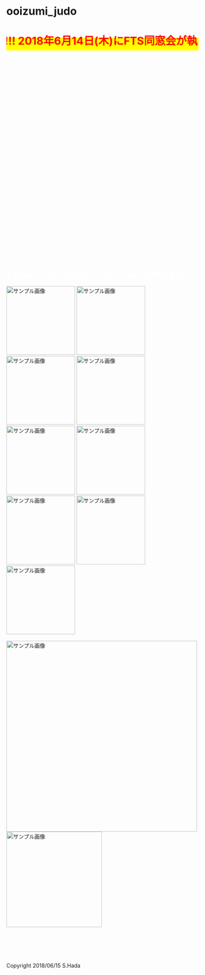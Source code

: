 # ooizumi_judo
<html lang="ja">
 <head>
  <meta charset="utf-8" />
	 

<style type="text/css">

  p {
color: #fffafa;
font-size: 1.5em;
 }
<!--
 .red {color:#ff0000;}
 .grey {color:#999999;}
 .snow {color:#fffafa;}
 .yellow {color:#ff0000; background:#ffff00;}
 .blue {color:#0000ff;}
 .white {color:#ffffff; blinking;}
 .waku {border:2px dotted #99cc66;
　　　　　　line-height: 200%;
　　　　　　padding: 10px;}
 -->
	
 #preview{
	position: relative;
	border: 3px solid #333;
	background: #444;
	padding: 5px;
	display: none;
	color: #FFF;
	text-align: center;
}


#wrap {background:none} /*PC用の背景はオフ*/
body::before {
  content:"";
  display:block;
  position:fixed;
  top:0;
  left:0;
  z-index:-1;
  width:100%;
  height:100vh;
  background:url(https://torokoid.github.io/fts/20180614_01.JPG) center/cover no-repeat; /*fixedをトル！*/
  -webkit-background-size:cover;/*Android4*/
  }
</style>

<link href="https://cdnjs.cloudflare.com/ajax/libs/lightbox2/2.7.1/css/lightbox.css" rel="stylesheet">
 
</head>
<body>
<h1><span class="yellow"><marquee behavior="alternate">!!! 2018年6月14日(木)にFTS同窓会が執り行われました !!!</marquee></span></h1>
<p align="right"><marquee direction="right" scrollamount="20" width="30%">(^_^)/~hada</marquee></p>
<br><br><br><br><br><br><br><br><br><br><br><br><br><br><br><br><br><br><br><br><br><br><br><br><br><br><br><br><br>
<div id="wrap">
<div style="background-color:rgb(255,255,255,0.3);">
<h3><span class="white">↓ 画像はクリックで拡大します。スライドショーで閲覧できます。</span></h3>
<a href="20180614_05.jpg" data-lightbox="abc"><img src="20180614_05.jpg" alt="サンプル画像" width="180" /></a>
<a href="20180614_03.jpg" data-lightbox="abc"><img src="20180614_03.jpg" alt="サンプル画像" width="180" /></a>
<a href="20180614_04.jpg" data-lightbox="abc"><img src="20180614_04.jpg" alt="サンプル画像" width="180" /></a>
<a href="20180614_02.jpg" data-lightbox="abc"><img src="20180614_02.jpg" alt="サンプル画像" width="180" /></a>
<a href="20180614_06.jpg" data-lightbox="abc"><img src="20180614_06.jpg" alt="サンプル画像" width="180" /></a>
<a href="20180614_07.jpg" data-lightbox="abc"><img src="20180614_07.jpg" alt="サンプル画像" width="180" /></a>
<a href="20180614_08.jpg" data-lightbox="abc"><img src="20180614_08.jpg" alt="サンプル画像" width="180" /></a>
<a href="20180614_09.jpg" data-lightbox="abc"><img src="20180614_09.jpg" alt="サンプル画像" width="180" /></a>
<a href="20180614_10.jpg" data-lightbox="abc"><img src="20180614_10.jpg" alt="サンプル画像" width="180" /></a><br><br>
<a href="20180614_11.JPG" data-lightbox="abc"><img src="20180614_11.JPG" alt="サンプル画像" width="500" /></a>
<a href="20180614_01.JPG" data-lightbox="abc"><img src="20180614_01.JPG" alt="サンプル画像" width="250" /></a>
  
  
<script src="https://code.jquery.com/jquery-1.12.4.min.js" type="text/javascript"></script>
<script src="https://cdnjs.cloudflare.com/ajax/libs/lightbox2/2.7.1/js/lightbox.min.js" type="text/javascript"></script>


<br><br>

<!-- フッタ -->
 <footer>
 Copyright 2018/06/15 S.Hada
 </footer>
